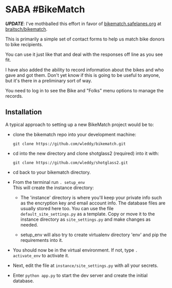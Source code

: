 # SABA #BikeMatch

***UPDATE***: I've mothballed this effort in favor of [bikematch.safelanes.org](http://bikematch.safelanes.org) at [braitsch/bikematch](https://github.com/braitsch/bikematch).

This is primarily a simple set of contact forms to help us match bike donors to bike recipients.

You can use it just like that and deal with the responses off line as you see fit.

I have also added the ability to record information about the bikes and who gave and got them. 
Don't yet know if this is going to be useful to anyone, but it's there in a preliminary sort of
way.

You need to log in to see the Bike and "Folks" menu options to manage the records.


## Installation 

A typical approach to setting up a new BikeMatch project would be to:
* clone the bikematch repo into your development machine:
    ```
    git clone https://github.com/wleddy/bikematch.git
    ```

* cd into the new directory and clone shotglass2 (required) into it with:
    ```
    git clone https://github.com/wleddy/shotglass2.git
    ```
    
* cd back to your bikematch directory.

* From the terminal run `. setup_env`  
  This will create the instance directory:
    * The 'instance' directory is where you'll keep your private info such as the encryption key and email account info. The database files
    are usually stored here too. You can use the file `default_site_settings.py` as a template. Copy or move it to the instance
    directory as `site_settings.py` and make changes as needed.
    
    * setup_env will also try to create virtualenv directory 'env' and pip the requirements into it.  

* You should now be in the virtual environment. If not, type `. activate_env` to activate it.
* Next, edit the file at `instance/site_settings.py` with all your secrets.
* Enter `python app.py` to start the dev server and create the initial database.
